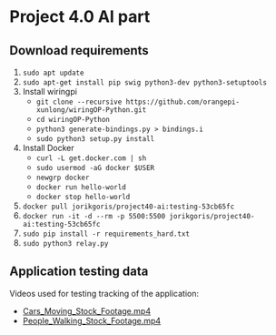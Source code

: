 # Project 4.0 AI part

## Download requirements
1) `sudo apt update`
2) `sudo apt-get install pip swig python3-dev python3-setuptools`
2) Install wiringpi
    - `git clone --recursive https://github.com/orangepi-xunlong/wiringOP-Python.git`
    - `cd wiringOP-Python`
    - `python3 generate-bindings.py > bindings.i`
    - `sudo python3 setup.py install`
3) Install Docker
    - `curl -L get.docker.com | sh`
    - `sudo usermod -aG docker $USER`
    - `newgrp docker`
    - `docker run hello-world`
    - `docker stop hello-world`
4) `docker pull jorikgoris/project40-ai:testing-53cb65fc`
5) `docker run -it -d --rm -p 5500:5500 jorikgoris/project40-ai:testing-53cb65fc`
6) `sudo pip install -r requirements_hard.txt`
7) `sudo python3 relay.py`

## Application testing data
Videos used for testing tracking of the application:
- [Cars_Moving_Stock_Footage.mp4](https://www.youtube.com/watch?v=Y1jTEyb3wiI)
- [People_Walking_Stock_Footage.mp4](https://www.youtube.com/watch?v=Y1jTEyb3wiI)